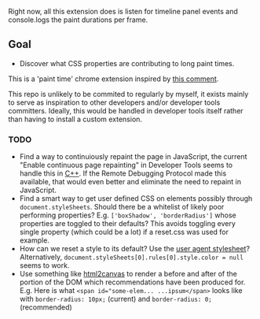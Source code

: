 Right now, all this extension does is listen for timeline panel events and console.logs the paint durations per frame.

## Goal
- Discover what CSS properties are contributing to long paint times.

This is a 'paint time' chrome extension inspired by [this comment](http://updates.html5rocks.com/2013/02/Profiling-Long-Paint-Times-with-DevTools-Continuous-Painting-Mode#comment-805190745).

This repo is unlikely to be commited to regularly by myself, it exists mainly to serve as inspiration to other developers and/or developer tools committers. Ideally, this would be handled in developer tools itself rather than having to install a custom extension.

### TODO
- Find a way to continuiously repaint the page in JavaScript, the current "Enable continuous page repainting" in Developer Tools seems to handle this in [C++](https://github.com/WebKit/webkit/blob/7c79f6f8f1f145871068894db8d0903351c55f28/Source/WebCore/inspector/InspectorPageAgent.cpp#L778). If the Remote Debugging Protocol made this available, that would even better and eliminate the need to repaint in JavaScript.
- Find a smart way to get user defined CSS on elements possibly through `document.styleSheets`. Should there be a whitelist of likely poor performing properties? E.g. `['boxShadow', 'borderRadius']` whose properties are toggled to their defaults? This avoids toggling every single property (which could be a lot) if a reset.css was used for example.
- How can we reset a style to its default? Use the [user agent stylesheet](https://github.com/WebKit/webkit/blob/e7c35fc5ddbfd060ab47b7da7e8f242277f6f897/Source/WebCore/css/html.css)? Alternatively, `document.styleSheets[0].rules[0].style.color = null` seems to work.
- Use something like [html2canvas](https://github.com/niklasvh/html2canvas) to render a before and after of the portion of the DOM which recommendations have been produced for. E.g. Here is what `<span id="some-elem... ...ipsum</span>` looks like with `border-radius: 10px;` (current) and `border-radius: 0;` (recommended)
